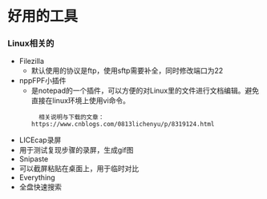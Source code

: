 # 好用的工具
### Linux相关的
* Filezilla
  * 默认使用的协议是ftp，使用sftp需要补全，同时修改端口为22
* nppFPF小插件
  * 是notepad的一个插件，可以方便的对Linux里的文件进行文档编辑。避免直接在linux环境上使用vi命令。
    ```
	  相关说明与下载的文章：https://www.cnblogs.com/0813lichenyu/p/8319124.html
	```
* LICEcap录屏
 * 用于测试复现步骤的录屏，生成gif图
* Snipaste
 * 可以截屏粘贴在桌面上，用于临时对比
* Everything
 * 全盘快速搜索

